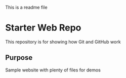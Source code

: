 This is a readme file
# Starter Web Repo

This repository is for showing how Git and GitHub work

## Purpose

Sample website with plenty of files for demos
